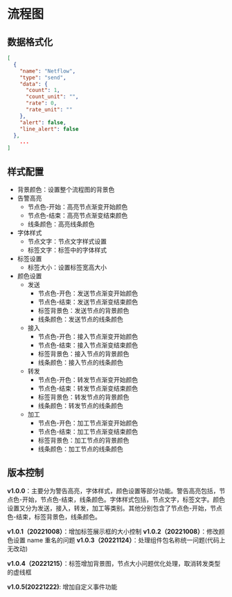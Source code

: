 # 流程图

## 数据格式化

```json
[
  {
    "name": "Netflow",
    "type": "send",
    "data": {
      "count": 1,
      "count_unit": "",
      "rate": 0,
      "rate_unit": ""
    },
    "alert": false,
    "line_alert": false
  },
	...
]
```

## 样式配置

+ 背景颜色：设置整个流程图的背景色
+ 告警高亮
  + 节点色-开始：高亮节点渐变开始颜色
  + 节点色-结束：高亮节点渐变结束颜色
  + 线条颜色：高亮线条颜色
+ 字体样式
  + 节点文字：节点文字样式设置
  + 标签文字：标签中的字体样式
+ 标签设置
  + 标签大小：设置标签宽高大小
+ 颜色设置
  + 发送
    + 节点色-开色：发送节点渐变开始颜色
    + 节点色-结束：发送节点渐变结束颜色
    + 标签背景色：发送节点的背景颜色
    + 线条颜色：发送节点的线条颜色
  + 接入
    + 节点色-开色：接入节点渐变开始颜色
    + 节点色-结束：接入节点渐变结束颜色
    + 标签背景色：接入节点的背景颜色
    + 线条颜色：接入节点的线条颜色
  + 转发
    + 节点色-开色：转发节点渐变开始颜色
    + 节点色-结束：转发节点渐变结束颜色
    + 标签背景色：转发节点的背景颜色
    + 线条颜色：转发节点的线条颜色
  + 加工
    + 节点色-开色：加工节点渐变开始颜色
    + 节点色-结束：加工节点渐变结束颜色
    + 标签背景色：加工节点的背景颜色
    + 线条颜色：加工节点的线条颜色



## 版本控制

**v1.0.0**：主要分为警告高亮，字体样式，颜色设置等部分功能。警告高亮包括，节点色-开始，节点色-结束，线条颜色。字体样式包括，节点文字，标签文字。颜色设置又分为发送，接入，转发，加工等类别。其他分别包含了节点色-开始，节点色-结束，标签背景色，线条颜色。

**v1.0.1（20221008）**：增加标签展示框的大小控制
**v1.0.2（20221008）**：修改颜色设置 name 重名的问题
**v1.0.3（20221124）**：处理组件包名称统一问题(代码上无改动)

**v1.0.4（20221215）**：标签增加背景图，节点大小问题优化处理，取消转发类型的虚线框


**v1.0.5(20221222)**: 增加自定义事件功能